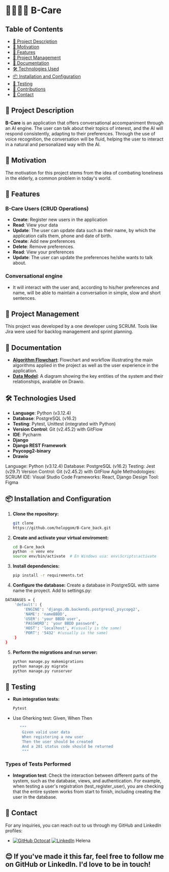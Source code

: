 # 👵🏻🔁📱 B-Care

## Table of Contents
- [📄 Project Description](#-project-description)
- [🎯 Motivation](#-motivation)
- [🚀 Features](#-features)
- [📅 Project Management](#-project-management)
- [📖 Documentation](#-documentation)
- [🛠 Technologies Used](#-technologies-used)
- [📦 Installation and Configuration](#-installation-and-configuration)
- [🧪 Testing](#-testing)
- [🤝 Contributions](#-contributions)
- [📧 Contact](#-contact)



## 📄 Project Description

**B-Care** is an application that offers conversational accompaniment through an AI engine. The user can talk about their topics of interest, and the AI will respond consistently, adapting to their preferences. 
Through the use of voice recognition, the conversation will be fluid, helping the user to interact in a natural and personalized way with the AI.

## 🎯 Motivation

The motivation for this project stems from the idea of combating loneliness in the elderly, a common problem in today's world. 
## 🚀 Features

### B-Care Users (CRUD Operations)
- **Create**: Register new users in the application
- **Read**: View your data
- **Update**: The user can update data such as their name, by which the application calls them, phone and date of birth.
- **Create**: Add new preferences
- **Delete**: Remove preferences.
- **Read**: View your preferences
- **Update**: The user can update the preferences he/she wants to talk about.

### Conversational engine
- It will interact with the user and, according to his/her preferences and name, will be able to maintain a conversation in simple, slow and short sentences.

## 📅 Project Management
This project was developed by a one developer using SCRUM. Tools like Jira were used for backlog management and sprint planning.


## 📖 Documentation
- **[Algorithm Flowchart](https://drive.google.com/file/d/1jB3S765Ge6C98ey6-QgNvy2_osvMjR_a/view?usp=drive_link)**: Flowchart and workflow illustrating the main algorithms applied in the project as well as the user experience in the application. 
- **[Data Model](https://drive.google.com/file/d/1Wjx8SIKT4ws3qU3Ge7bLQhsrQEziQmO1/view?usp=drive_link)**: A diagram showing the key entities of the system and their relationships, available on Drawio.

## 🛠 Technologies Used

- **Language**: Python (v3.12.4) 
- **Database**: PostgreSQL (v16.2) 
- **Testing**: Pytest, Unittest (integrated with Python)
- **Version Control**: Git (v2.45.2) with GitFlow
- **IDE**: Pycharm
- **Django**
- **Django REST Framework**
- **Psycopg2-binary** 
- **Drawio**

Language: Python (v3.12.4)
Database: PostgreSQL (v16.2)
Testing: Jest (v29.7)
Version Control: Git (v2.45.2) with GitFlow
Agile Methodologies: SCRUM
IDE: Visual Studio Code
Frameworks: React, Django
Design Tool: Figma

## 📦 Installation and Configuration

1. **Clone the repository:**
   ```bash
   git clone
   https://github.com/helopgom/B-Care_back.git
   ```
2. **Create and activate your virtual enviroment:**
    ```bash
    cd B-Care_back
    python -m venv env
    source env/bin/activate  # En Windows usa: env\Scripts\activate
    ```
    
3. **Install dependencies:**
    ```bash
    pip install -r requirements.txt
    ```
4. **Configure the database:**
 Create a database in PostgreSQL with same name the proyect. Add to settings.py:
```bash
DATABASES = {
    'default': {
        'ENGINE': 'django.db.backends.postgresql_psycopg2',
        'NAME': 'nameBBDD',
        'USER': 'your BBDD user',
        'PASSWORD': 'your BBDD password',
        'HOST': 'localhost', #(usually is the same)
        'PORT': '5432' #(usually is the same)
    }
} 
   ```
5. **Perform the migrations and run server:**
    ```bash
    python manage.py makemigrations
    python manage.py migrate
    python manage.py runserver
    ```
   
## 🧪 Testing

- **Run integration tests:**

    ```bash
    Pytest
    ```
- Use Gherking test: Given, When Then
    ```bash
       """
        Given valid user data
        When registering a new user
        Then the user should be created
        And a 201 status code should be returned
        """
    ```
### Types of Tests Performed
- **Integration test**: Check the interaction between different parts of the system, such as the database, views, and authentication. For example, when testing a user's registration (test_register_user), you are checking that the entire system works from start to finish, including creating the user in the database.


## 📧 Contact

For any inquiries, you can reach out to us through my GitHub and LinkedIn profiles:
- [![GitHub Octocat](https://img.icons8.com/ios-glyphs/30/000000/github.png)](https://github.com/helopgom)  [![LinkedIn](https://img.icons8.com/ios-glyphs/30/0077b5/linkedin.png)](https://www.linkedin.com/in/helena-lopgom/)  Helena

## 😊 If you've made it this far, feel free to follow me on GitHub or LinkedIn. I'd love to be in touch!

